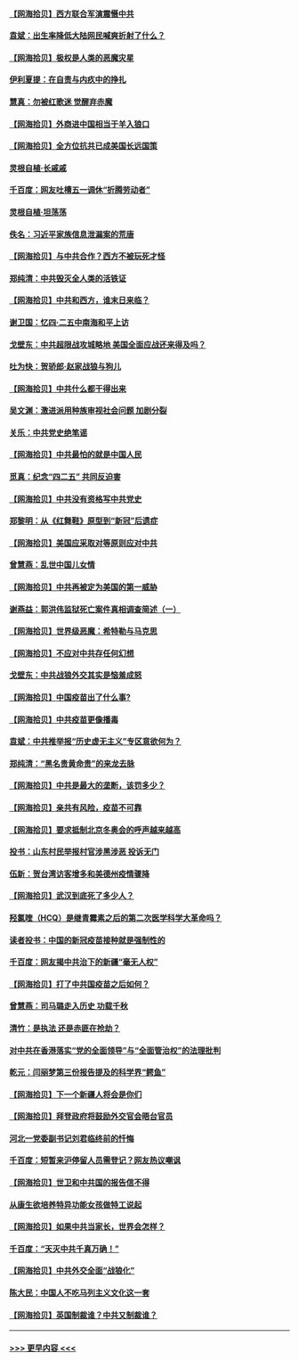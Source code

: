 #### [【网海拾贝】西方联合军演震慑中共](../pages/nsc993/n12913466.md?t=04291852) 
#### [袁斌：出生率降低大陆网民喊爽折射了什么？](../pages/nsc993/n12913365.md?t=04291852) 
#### [【网海拾贝】极权是人类的恶魔灾星](../pages/nsc993/n12910697.md?t=04291852) 
#### [伊利夏提：在自责与内疚中的挣扎](../pages/nsc993/n12910493.md?t=04291852) 
#### [慧真：勿被红歌迷 觉醒弃赤魔](../pages/nsc993/n12910485.md?t=04291852) 
#### [【网海拾贝】外商进中国相当于羊入狼口](../pages/nsc993/n12908274.md?t=04291852) 
#### [【网海拾贝】全方位抗共已成美国长远国策](../pages/nsc993/n12906878.md?t=04291852) 
#### [灵根自植‧长戚戚](../pages/nsc993/n12905585.md?t=04291852) 
#### [千百度：网友吐槽五一调休“折腾劳动者”](../pages/nsc993/n12905934.md?t=04291852) 
#### [灵根自植‧坦荡荡](../pages/nsc993/n12905562.md?t=04291852) 
#### [佚名：习近平家族信息泄漏案的荒唐](../pages/nsc993/n12904705.md?t=04291852) 
#### [【网海拾贝】与中共合作？西方不被玩死才怪](../pages/nsc993/n12903873.md?t=04291852) 
#### [郑纯清：中共毁灭全人类的活铁证](../pages/nsc993/n12903785.md?t=04291852) 
#### [【网海拾贝】中共和西方，谁末日来临？](../pages/nsc993/n12903482.md?t=04291852) 
#### [谢卫国：忆四‧二五中南海和平上访](../pages/nsc993/n12902192.md?t=04291852) 
#### [戈壁东：中共超限战攻城略地 美国全面应战还来得及吗？](../pages/nsc993/n12902297.md?t=04291852) 
#### [吐为快：贺骄郎‧赵家战狼与狗儿](../pages/nsc993/n12902280.md?t=04291852) 
#### [【网海拾贝】中共什么都干得出来](../pages/nsc993/n12897500.md?t=04291852) 
#### [吴文渊：激进派用种族审视社会问题 加剧分裂](../pages/nsc993/n12893881.md?t=04291852) 
#### [关乐：中共党史绝笔谣](../pages/nsc993/n12897270.md?t=04291852) 
#### [【网海拾贝】中共最怕的就是中国人民](../pages/nsc993/n12894705.md?t=04291852) 
#### [觅真：纪念“四二五” 共同反迫害](../pages/nsc993/n12894553.md?t=04291852) 
#### [【网海拾贝】中共没有资格写中共党史](../pages/nsc993/n12892231.md?t=04291852) 
#### [郑黎明：从《红舞鞋》原型到“新冠”后遗症](../pages/nsc993/n12890469.md?t=04291852) 
#### [【网海拾贝】美国应采取对等原则应对中共](../pages/nsc993/n12889176.md?t=04291852) 
#### [曾慧燕：乱世中国儿女情](../pages/nsc993/n12887931.md?t=04291852) 
#### [【网海拾贝】中共再被定为美国的第一威胁](../pages/nsc993/n12887580.md?t=04291852) 
#### [谢燕益：郭洪伟监狱死亡案件真相调查简述（一）](../pages/nsc993/n12885648.md?t=04291852) 
#### [【网海拾贝】世界级恶魔：希特勒与马克思](../pages/nsc993/n12884062.md?t=04291852) 
#### [【网海拾贝】不应对中共存任何幻想](../pages/nsc993/n12881460.md?t=04291852) 
#### [戈壁东：中共战狼外交其实是恼羞成怒](../pages/nsc993/n12880392.md?t=04291852) 
#### [【网海拾贝】中国疫苗出了什么事?](../pages/nsc993/n12879124.md?t=04291852) 
#### [【网海拾贝】中共疫苗更像播毒](../pages/nsc993/n12876631.md?t=04291852) 
#### [袁斌：中共推举报“历史虚无主义”专区意欲何为？](../pages/nsc993/n12876530.md?t=04291852) 
#### [郑纯清：“黑名贵黄命贵”的来龙去脉](../pages/nsc993/n12875589.md?t=04291852) 
#### [【网海拾贝】中共是最大的垄断，该罚多少？](../pages/nsc993/n12874006.md?t=04291852) 
#### [【网海拾贝】亲共有风险，疫苗不可靠](../pages/nsc993/n12872224.md?t=04291852) 
#### [【网海拾贝】要求抵制北京冬奥会的呼声越来越高](../pages/nsc993/n12868962.md?t=04291852) 
#### [投书：山东村民举报村官涉黑涉恶 投诉无门](../pages/nsc993/n12869726.md?t=04291852) 
#### [伍新：贺台湾访客增多和美德州疫情骤降](../pages/nsc993/n12865651.md?t=04291852) 
#### [【网海拾贝】武汉到底死了多少人？](../pages/nsc993/n12863707.md?t=04291852) 
#### [羟氯喹（HCQ）是继青霉素之后的第二次医学科学大革命吗？](../pages/nsc993/n12638564.md?t=04291852) 
#### [读者投书：中国的新冠疫苗接种就是强制性的](../pages/nsc993/n12859932.md?t=04291852) 
#### [千百度：网友揭中共治下的新疆“毫无人权”](../pages/nsc993/n12858385.md?t=04291852) 
#### [【网海拾贝】打了中共国疫苗之后如何？](../pages/nsc993/n12857866.md?t=04291852) 
#### [曾慧燕：司马璐走入历史 功载千秋](../pages/nsc993/n12856996.md?t=04291852) 
#### [清竹：是执法 还是赤匪在抢劫？](../pages/nsc993/n12856952.md?t=04291852) 
#### [对中共在香港落实“党的全面领导”与“全面管治权”的法理批判](../pages/nsc993/n12856929.md?t=04291852) 
#### [乾元：闫丽梦第三份报告提及的科学界“鳄鱼”](../pages/nsc993/n12855985.md?t=04291852) 
#### [【网海拾贝】下一个新疆人将会是你们](../pages/nsc993/n12855864.md?t=04291852) 
#### [【网海拾贝】拜登政府将鼓励外交官会晤台官员](../pages/nsc993/n12853615.md?t=04291852) 
#### [河北一党委副书记刘君临终前的忏悔](../pages/nsc993/n12849420.md?t=04291852) 
#### [千百度：短暂来沪停留人员需登记？网友热议嘲讽](../pages/nsc993/n12853497.md?t=04291852) 
#### [【网海拾贝】世卫和中共国的报告信不得](../pages/nsc993/n12850902.md?t=04291852) 
#### [从康生欲培养特异功能女孩做特工说起](../pages/nsc993/n12849289.md?t=04291852) 
#### [【网海拾贝】如果中共当家长，世界会怎样？](../pages/nsc993/n12848436.md?t=04291852) 
#### [千百度：“天灭中共千真万确！”](../pages/nsc993/n12845659.md?t=04291852) 
#### [【网海拾贝】中共外交全面“战狼化”](../pages/nsc993/n12845607.md?t=04291852) 
#### [陈大民：中国人不吃马列主义文化这一套](../pages/nsc993/n12842496.md?t=04291852) 
#### [【网海拾贝】英国制裁谁？中共又制裁谁？](../pages/nsc993/n12840909.md?t=04291852) 

----
#### [ >>> 更早内容 <<< ](../indexes/nsc993-earlier.md)

